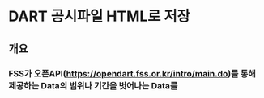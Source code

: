# DART 공시파일 HTML로 저장
## 개요
### FSS가 오픈API(https://opendart.fss.or.kr/intro/main.do)를 통해 제공하는 Data의 범위나 기간을 벗어나는 Data를 
